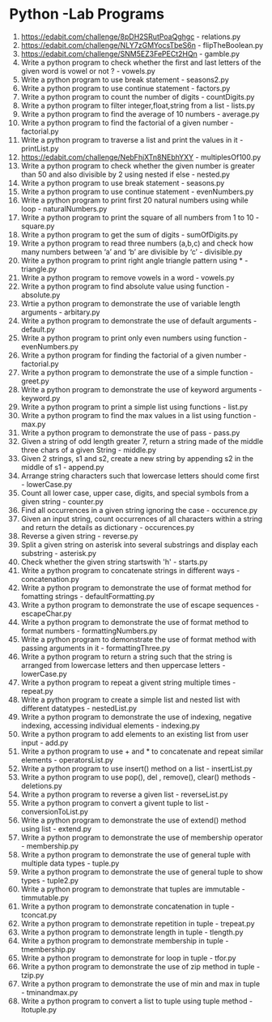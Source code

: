 # Python -Lab Programs

1. https://edabit.com/challenge/8pDH2SRutPoaQghgc - relations.py
2. https://edabit.com/challenge/NLY7zGMYocsTbeS6n - flipTheBoolean.py
3. https://edabit.com/challenge/SNM5EZ3FePECt2HQn - gamble.py
4. Write a python program to check whether the first and last letters of the given word is vowel or not ? - vowels.py
5. Write a python program to use break statement - seasons2.py
6. Write a python program to use continue statement - factors.py
7. Write a python program to count the number of digits - countDigits.py
8. Write a python program to filter integer,float,string from a list - lists.py
9. Write a python program to find the average of 10 numbers - average.py
10. Write a python program to find the factorial of a given number - factorial.py
11. Write a python program to traverse a list and print the values in it - printList.py
12. https://edabit.com/challenge/NebFhjXTn8NEbhYXY - multiplesOf100.py
13. Write a python program to check whether the given number is greater than 50 and also divisible by 2 using nested if else - nested.py
14. Write a python program to use break statement - seasons.py
15. Write a python program to use continue statement - evenNumbers.py
16. Write a python program to print first 20 natural numbers using while loop - naturalNumbers.py
17. Write a python program to print the square of all numbers from 1 to 10 - square.py
18. Write a python program to get the sum of digits - sumOfDigits.py
19. Write a python program to read three numbers (a,b,c) and check how many numbers between ‘a’ and ‘b’ are divisible by ‘c’ - divisible.py
20. Write a python program to print right angle triangle pattern using \* - triangle.py
21. Write a python program to remove vowels in a word - vowels.py
22. Write a python program to find absolute value using function - absolute.py
23. Wrtie a python program to demonstrate the use of variable length arguments - arbitary.py
24. Write a python program to demonstrate the use of default arguments - default.py
25. Write a python program to print only even numbers using function - evenNumbers.py
26. Write a python program for finding the factorial of a given number - factorial.py
27. Write a python program to demonstrate the use of a simple function - greet.py
28. Write a python program to demonstrate the use of keyword arguments - keyword.py
29. Write a python program to print a simple list using functions - list.py
30. Write a python program to find the max values in a list using function - max.py
31. Write a python program to demonstrate the use of pass - pass.py
32. Given a string of odd length greater 7, return a string made of the middle three chars of a given String - middle.py
33. Given 2 strings, s1 and s2, create a new string by appending s2 in the middle of s1 - append.py
34. Arrange string characters such that lowercase letters should come first - lowerCase.py
35. Count all lower case, upper case, digits, and special symbols from a given string - counter.py
36. Find all occurrences in a given string ignoring the case - occurence.py
37. Given an input string, count occurrences of all characters within a string and return the details as dictionary - occurences.py
38. Reverse a given string - reverse.py
39. Split a given string on asterisk into several substrings and display each substring - asterisk.py
40. Check whether the given string startswith 'h' - starts.py
41. Write a python program to concatenate strings in different ways - concatenation.py
42. Write a python program to demonstrate the use of format method for fomatting strings - defaultFormatting.py
43. Write a python program to demonstrate the use of escape sequences - escapeChar.py
44. Write a python program to demonstrate the use of format method to format numbers - formattingNumbers.py
45. Write a python program to demonstrate the use of format method with passing arguments in it - formattingThree.py
46. Write a python program to return a string such that the string is arranged from lowercase letters and then uppercase letters - lowerCase.py
47. Write a python program to repeat a givent string multiple times - repeat.py
48. Write a python program to create a simple list and nested list with different datatypes - nestedList.py
49. Write a python program to demonstrate the use of indexing, negative indexing, accessing individual elements - indexing.py
50. Write a python program to add elements to an existing list from user input - add.py
51. Write a python program to use + and \* to concatenate and repeat similar elements - operatorsList.py
52. Write a python program to use insert() method on a list - insertList.py
53. Write a python program to use pop(), del , remove(), clear() methods - deletions.py
54. Write a python program to reverse a given list - reverseList.py
55. Write a python program to convert a givent tuple to list - conversionToList.py
56. Write a python program to demonstrate the use of extend() method using list - extend.py
57. Write a python program to demonstrate the use of membership operator - membership.py
58. Write a python program to demonstrate the use of general tuple with multiple data types - tuple.py
59. Write a python program to demonstrate the use of general tuple to show types - tuple2.py
60. Write a python program to demonstrate that tuples are immutable - timmutable.py
61. Write a python program to demonstrate concatenation in tuple - tconcat.py
62. Write a python program to demonstrate repetition in tuple - trepeat.py
63. Write a python program to demonstrate length in tuple - tlength.py
64. Write a python program to demonstrate membership in tuple - tmembership.py
65. Write a python program to demonstrate for loop in tuple - tfor.py
66. Write a python program to demonstrate the use of zip method in tuple - tzip.py
67. Write a python program to demonstrate the use of min and max in tuple - tminandmax.py
68. Write a python program to convert a list to tuple using tuple method - ltotuple.py
